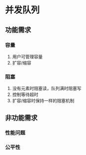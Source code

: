 # 并发队列

## 功能需求

### 容量

1. 用户可管理容量
2. 扩容/缩容

### 阻塞

1. 没有元素时阻塞读，队列满时阻塞写
2. 控制等待超时
3. 扩容/缩容时保持一样的阻塞机制

## 非功能需求

### 性能问题

### 公平性
